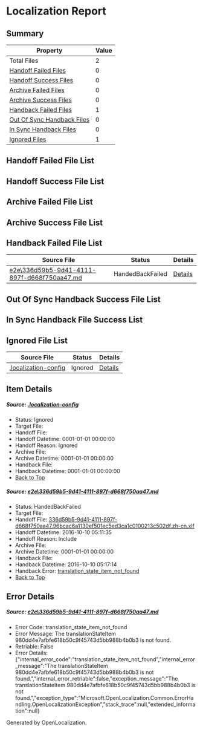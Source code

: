 # <a name='report-top'></a> Localization Report

## Summary
 Property | Value 
 -------- | ----- 
 Total Files | 2
[ Handoff Failed Files ](#handoff-failed-list)| 0
[ Handoff Success Files ](#handoff-success-list)| 0
[ Archive Failed Files ](#archive-failed-list)| 0
[ Archive Success Files ](#archive-success-list)| 0
[ Handback Failed Files ](#handback-failed-list)| 1
[ Out Of Sync Handback Files ](#outofsync-handback-success-list)| 0
[ In Sync Handback Files ](#insync-handback-success-list)| 0
[ Ignored Files ](#ignored-list)| 1

## <a name='handoff-failed-list'></a> Handoff Failed File List

## <a name='handoff-success-list'></a> Handoff Success File List

## <a name='archive-failed-list'></a> Archive Failed File List

## <a name='archive-success-list'></a> Archive Success File List

## <a name='handback-failed-list'></a> Handback Failed File List
 Source File | Status | Details 
 ----------- | ------ | ------- 
 [e2e\336d59b5-9d41-4111-897f-d668f750aa47.md](https://github.com/OpenLocalizationTestOrg/ol-test0/blob/27116aeecfb44aaf45be5f67e54dc523e3cee094/e2e/336d59b5-9d41-4111-897f-d668f750aa47.md) | HandedBackFailed | [Details](#980dd4e7afbfe618b50c9f45743d5bb988b4b0b31)

## <a name='outofsync-handback-success-list'></a> Out Of Sync Handback Success File List

## <a name='insync-handback-success-list'></a> In Sync Handback File Success List

## <a name='ignored-list'></a> Ignored File List
 Source File | Status | Details 
 ----------- | ------ | ------- 
 [.localization-config](https://github.com/OpenLocalizationTestOrg/ol-test0/blob/27116aeecfb44aaf45be5f67e54dc523e3cee094/.localization-config) | Ignored | [Details](#c268a05ecaa7ec85942ed632c29928ee5bd6da8d0)

## Item Details
##### <a name='c268a05ecaa7ec85942ed632c29928ee5bd6da8d0'></a> Source: [.localization-config](https://github.com/OpenLocalizationTestOrg/ol-test0/blob/27116aeecfb44aaf45be5f67e54dc523e3cee094/.localization-config)
* Status: Ignored
* Target File: 
* Handoff File: 
* Handoff Datetime: 0001-01-01 00:00:00
* Handoff Reason: Ignored
* Archive File: 
* Archive Datetime: 0001-01-01 00:00:00
* Handback File: 
* Handback Datetime: 0001-01-01 00:00:00
* [Back to Top](#report-top)

##### <a name='980dd4e7afbfe618b50c9f45743d5bb988b4b0b31'></a> Source: [e2e\336d59b5-9d41-4111-897f-d668f750aa47.md](https://github.com/OpenLocalizationTestOrg/ol-test0/blob/27116aeecfb44aaf45be5f67e54dc523e3cee094/e2e/336d59b5-9d41-4111-897f-d668f750aa47.md)
* Status: HandedBackFailed
* Target File: 
* Handoff File: [336d59b5-9d41-4111-897f-d668f750aa47.96bcac6a1130ef501ec5ed3ca1c0100213c502df.zh-cn.xlf](https://github.com/OpenLocalizationTestOrg/ol-test0-handoff/blob/b1d2fe05e0c308aa5d7e3ba065b783879748164c/ol-handoff/OpenLocalizationTestOrg/ol-test0-zhcn/qimu/ht/336d59b5-9d41-4111-897f-d668f750aa47.96bcac6a1130ef501ec5ed3ca1c0100213c502df.zh-cn.xlf)
* Handoff Datetime: 2016-10-10 05:11:35
* Handoff Reason: Include
* Archive File: 
* Archive Datetime: 0001-01-01 00:00:00
* Handback File: 
* Handback Datetime: 2016-10-10 05:17:14
* Handback Error: [translation_state_item_not_found](#980dd4e7afbfe618b50c9f45743d5bb988b4b0b31translation_state_item_not_found)
* [Back to Top](#report-top)


## Error Details
##### <a name='980dd4e7afbfe618b50c9f45743d5bb988b4b0b31translation_state_item_not_found'></a> Source: [e2e\336d59b5-9d41-4111-897f-d668f750aa47.md](#980dd4e7afbfe618b50c9f45743d5bb988b4b0b31)
* Error Code: translation_state_item_not_found
* Error Message: The translationStateItem 980dd4e7afbfe618b50c9f45743d5bb988b4b0b3 is not found.
* Retriable: False
* Error Details: {"internal_error_code":"translation_state_item_not_found","internal_error_message":"The translationStateItem 980dd4e7afbfe618b50c9f45743d5bb988b4b0b3 is not found.","internal_error_retriable":false,"exception_message":"The translationStateItem 980dd4e7afbfe618b50c9f45743d5bb988b4b0b3 is not found.","exception_type":"Microsoft.OpenLocalization.Common.ErrorHandling.OpenLocalizationException","stack_trace":null,"extended_information":null}


Generated by OpenLocalization.
